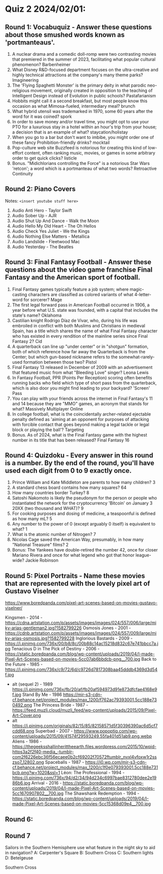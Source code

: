 # Quiz 2 2024/02/01:

## Round 1: Vocabuquiz - Answer these questions about those smushed words known as 'portmanteaus'.

1. A nuclear drama and a comedic doll-romp were two contrasting movies that premiered in the summer of 2023, facilitating what popular cultural phenomenon?
   Barbenheimer
2. What Disney R&D-focused department focuses on the ultra-creative and highly technical attractions at the company's many theme parks?
   Imagineering
3. The 'Flying Spaghetti Monster' is the primary deity in what parodic neo-religious movement, originally created in opposition to the teaching of Intelligent Design instead of Evolution in public schools?
   Pastafarianism
4. Hobbits might call it a second breakfast, but most people know this occasion as what Mimosa-fueled, intermediary meal?
   brunch
5. What hybrid utensil was trademarked in 1970, some 60 years after the word for it was coined?
   spork
6. In order to save money and/or travel time, you might opt to use your PTO for a luxurious stay in a hotel within an hour's trip from your house; a decision that is an example of what?
   staycation/holistay
7. When you go to a bar but don't want to imbibe, you might order one of these fancy Prohibition-friendly drinks?
   mocktail
8. Pop-culture web site Buzzfeed is notorious for creating this kind of low-effort content, often ranking music, movies, or games in some arbitrary order to get quick clicks?
   listicle
9. Bonus. "Midichlorians controlling the Force" is a notorious Star Wars 'retcon'; a word which is a portmanteau of what two words?
   Retroactive Continuity

## Round 2: Piano Covers

Notes: `<insert youtube stuff here>`

1. Audio
  Anti Hero - Taylor Swift 
2. Audio
  Sober Up - AJR
3. Audio 
  Shut Up And Dance - Walk the Moon
4. Audio 
  Hello My Old Heart - The Oh Hellos
5. Audio
  Check Yes Juliet - We the Kings
6. Audio
  Nothing Else Matters - Metallica
7. Audio
  Landslide - Fleetwood Mac 
8. Audio
  Yesterday - The Beatles

## Round 3: Final Fantasy Football - Answer these questions about the video game franchise Final Fantasy and the American sport of football.

1. Final Fantasy games typically feature a job system; where magic-casting characters are classified as colored variants of what 4-letter-word for sorcerer?
   Mage
2. The first legal forward pass in American Football occurred in 1906, a year before what U.S. state was founded, with a capital that includes the state's name?
   Oklahoma
3. Castilian knight Rodrigo Díaz de Vivar, who, during his life was embroiled in conflict with both Muslims and Christians in medieval Spain, has a title which shares the name of what Final Fantasy character who has existed in every rendition of the mainline series since Final Fantasy 2?
   Cid
4. A quarterback can line up "under center" or in "shotgun" formation, both of which reference how far away the Quarterback is from the Center; but which gun-based nickname refers to the somewhat-rarely-used formation between those two?
   Pistol
5. Final Fantasy 13 released in December of 2009 with an advertisement that featured music from what "Bleeding Love" singer?
   Leona Lewis
6. In Fantasy Football, PPR (Points Per Reception) scoring often benefits running backs who field which type of short pass from the quarterback, which is also door you might find leading to your backyard?
   'Screen' Pass
7. You can play with your friends across the internet in Final Fantasy's 11 and 14 because they are "MMO" games, an acronym that stands for what?
   Massively Multiplayer Online
8. In college football, what is the coincidentally archer-related ejectable penalty defined as 'aiming at an opponent for purposes of attacking with forcible contact that goes beyond making a legal tackle or legal block or playing the ball'?
   Targeting
9. Bonus. As of 2024, what is the Final Fantasy game with the highest number in its title that has been released?
   Final Fantasy 16

## Round 4: Quizdoku - Every answer in this round is a number. By the end of the round, you'll have used each digit from 0 to 9 exactly once.

1. Prince William and Kate Middleton are parents to how many children?
3
2. A standard chess board contains how many squares?
64
3. How many countries border Turkey?
8
4. Satoshi Nakomoto is likely the pseudonym for the person or people who instantiated the network for the cryptocurrency 'Bitcoin' on January 3 20XX (two thousand and WHAT)?
9
5. For cooking purposes and dosing of medicine, a teaspoonful is defined as how many mL?
5
6. Any number to the power of 0 (except arguably 0 itself) is equivalent to what?
1
7. What is the atomic number of Nitrogen?
7
8. Nicolas Cage saved the American Way, presumably, in how many "National Treasure" films?
2
9. Bonus: The Yankees have double-retired the number 42, once for closer Mariano Rivera and once for what legend who got that honor league-wide?
Jackie Robinson

## Round 5: Pixel Portraits - Name these movies that are represented with the lovely pixel art of Gustavo Viselner

https://www.boredpanda.com/pixel-art-scenes-based-on-movies-gustavo-viselner/

Kingsmen - 2014 - https://cdna.artstation.com/p/assets/images/images/024/557/006/large/miky-arias-gentleman2.jpg?1582799226
Osmosis Jones - 2001 - https://cdnb.artstation.com/p/assets/images/images/024/557/009/large/miky-arias-osmosis.jpg?1582799228
Inglorious Bastards - 2009 - https://i.pinimg.com/736x/00/b8/8c/00b88c14ac15218d832c67e741bbcc7a.jpg
Tenacious D in The Pick of Destiny - 2006 - https://static.boredpanda.com/blog/wp-content/uploads/2019/04/I-made-Pixel-Art-Scenes-based-on-movies-5cc07ab6bbdcb-png__700.jpg
Back to the Future - 1985 - https://i.pinimg.com/736x/c9/72/6d/c9726d7817308baa45dddb4369d3d54f.jpg
  * alt (sequel 2) - 1989 https://i.pinimg.com/736x/fb/20/af/fb20af594973d91e873dfcfae4168e9f.jpg
Stand By Me - 1986 https://mir-s3-cdn-cf.behance.net/project_modules/max_1200/f762ac79393001.5cc188e730492.png
The Princess Bride - 1987 - https://feed.muzli.cloud/muzli_feed/wp-content/uploads/2015/09/Pixel-Art-Cover.png
  * alt https://i.pinimg.com/originals/82/15/85/82158571d5f30396390ac6d5cf7cdd68.png
Superbad - 2007 - https://www.popoptiq.com/wp-content/uploads/2015/09/41574f29593249.55fa401d51ab9.png.webp
Aliens - 1986 - https://thegeeksshallinherittheearth.files.wordpress.com/2015/10/wpid-https3a2f2f40-media_-tumblr-com2f6226ebc36f56ecaee0b2cf69202f70572ftumblr_nvxl4vfoxw1r2sszso7_12802.png
Spaceballs - 1987 - https://i0.wp.com/mir-s3-cdn-cf.behance.net/project_modules/max_1200/c1f0e079393001.5cc188e731bcb.png?w=1020&ssl=1
Léon: The Professional - 1994 - https://i.pinimg.com/736x/94/d2/34/94d234c6997bae8312780dee2e1986b6.jpg
Arrival - 2016 - https://static.boredpanda.com/blog/wp-content/uploads/2019/04/I-made-Pixel-Art-Scenes-based-on-movies-5cc1670907802__700.jpg
The Shawshank Redemption - 1994 - https://static.boredpanda.com/blog/wp-content/uploads/2019/04/I-made-Pixel-Art-Scenes-based-on-movies-5cc15368d09e4__700.jpg


## Round 6: 

## Round 7

Sailors in the Southern Hemisphere use what feature in the night sky to aid in navigation?
   A: Carpenter's Square
   B: Southern Cross
   C: Southern lights
   D: Betelgeuse

   Southern Cross


